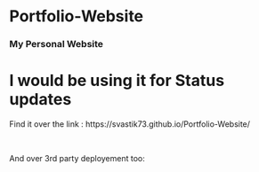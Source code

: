 # Portfolio-Website
<h3> My Personal Website</h3>
<h1> I would be using it for Status updates</h1>
<p>Find it over the link : https://svastik73.github.io/Portfolio-Website/ </p>
<bR>
<p>And over 3rd party deployement too:</p>

